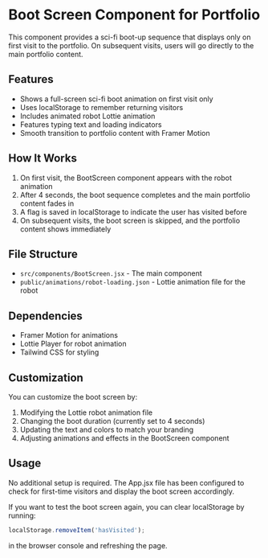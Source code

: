 # Boot Screen Component for Portfolio

This component provides a sci-fi boot-up sequence that displays only on first visit to the portfolio. On subsequent visits, users will go directly to the main portfolio content.

## Features

- Shows a full-screen sci-fi boot animation on first visit only
- Uses localStorage to remember returning visitors
- Includes animated robot Lottie animation
- Features typing text and loading indicators
- Smooth transition to portfolio content with Framer Motion

## How It Works

1. On first visit, the BootScreen component appears with the robot animation
2. After 4 seconds, the boot sequence completes and the main portfolio content fades in
3. A flag is saved in localStorage to indicate the user has visited before
4. On subsequent visits, the boot screen is skipped, and the portfolio content shows immediately

## File Structure

- `src/components/BootScreen.jsx` - The main component
- `public/animations/robot-loading.json` - Lottie animation file for the robot

## Dependencies

- Framer Motion for animations
- Lottie Player for robot animation
- Tailwind CSS for styling

## Customization

You can customize the boot screen by:

1. Modifying the Lottie robot animation file
2. Changing the boot duration (currently set to 4 seconds)
3. Updating the text and colors to match your branding
4. Adjusting animations and effects in the BootScreen component

## Usage

No additional setup is required. The App.jsx file has been configured to check for first-time visitors and display the boot screen accordingly.

If you want to test the boot screen again, you can clear localStorage by running:
```javascript
localStorage.removeItem('hasVisited');
```
in the browser console and refreshing the page.
